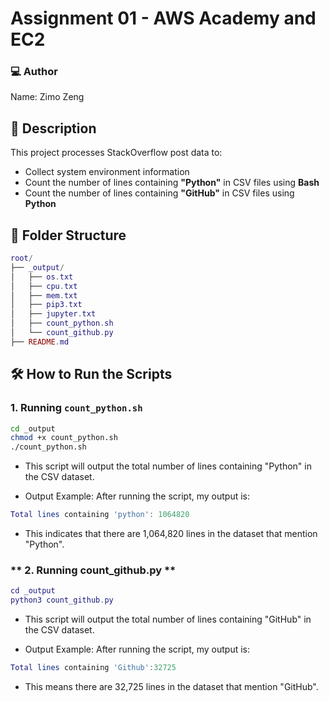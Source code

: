 # Assignment 01 -  AWS Academy and EC2

### **💻 Author**
Name: Zimo Zeng

## 📌 Description
This project processes StackOverflow post data to:
- Collect system environment information
- Count the number of lines containing **"Python"** in CSV files using **Bash**
- Count the number of lines containing **"GitHub"** in CSV files using **Python**

## 📂 Folder Structure
```lua
root/  
├── _output/  
│   ├── os.txt  
│   ├── cpu.txt  
│   ├── mem.txt  
│   ├── pip3.txt  
│   ├── jupyter.txt  
│   ├── count_python.sh  
│   └── count_github.py  
├── README.md  

```

## 🛠 How to Run the Scripts

### 1. Running `count_python.sh` 
```bash
cd _output
chmod +x count_python.sh
./count_python.sh
```
- This script will output the total number of lines containing "Python" in the CSV dataset.

- Output Example:
After running the script, my output is:
```lua
Total lines containing 'python': 1064820
```
- This indicates that there are 1,064,820 lines in the dataset that mention "Python".

### ** 2. Running count_github.py **
```lua
cd _output
python3 count_github.py
```
- This script will output the total number of lines containing "GitHub" in the CSV dataset.

- Output Example:
After running the script, my output is:
```lua
Total lines containing 'Github':32725
```
- This means there are 32,725 lines in the dataset that mention "GitHub".
